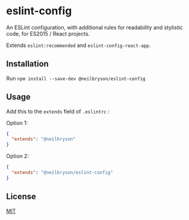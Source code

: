 # eslint-config
An ESLint configuration, with additional rules for readability and stylistic code, for ES2015 / React projects. 

Extends `eslint:recommended` and `eslint-config-react-app`.

## Installation
Run `npm install --save-dev @neilbryson/eslint-config`

## Usage
Add this to the `extends` field of `.eslintrc` :

Option 1:
```json
{
  "extends": "@neilbryson"
}
```

Option 2:
```json
{
  "extends": "@neilbryson/eslint-config"
}
```

## License
[MIT](/LICENSE)
